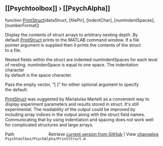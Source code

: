 ## [[Psychtoolbox]] &#8250; [[PsychAlpha]]

function [PrintStruct](PrintStruct)(dataStruct, [filePtr], [indentChar], [numIndentSpaces], [numberFormat])  
  
Display the contents of struct arrays to arbitrary nesting depth.  By  
default [PrintStruct](PrintStruct) prints to the MATLAB command window. If a file  
pointer argument is supplied then it prints the contents of the struct  
to a file.    
  
Nested fields within the struct are indented numIndentSpaces for each level  
of nesting.  numIndenSpace is equal to one space.  The indentation character   
by default is the space character.    
  
Pass the empty vector, "[ ]" for either optional argument to specify  
the default.  
  
[PrintStruct](PrintStruct) was suggested by Marialuisa Martelli as a convenient way to   
display experiment parameters and results stored in struct. It's still   
experimental.  The readability of the output could be improved by   
including array indices in the output along with the struct field  names.  
Communicating that by using indentiation and spacing does not work well  
for complicated structures and large arrays.    
  




<div class="code_header" style="text-align:right;">
  <span style="float:left;">Path&nbsp;&nbsp;</span> <span class="counter">Retrieve <a href=
  "https://raw.github.com/Psychtoolbox-3/Psychtoolbox-3/beta/Psychtoolbox/PsychAlpha/PrintStruct.m">current version from GitHub</a> | View <a href=
  "https://github.com/Psychtoolbox-3/Psychtoolbox-3/commits/beta/Psychtoolbox/PsychAlpha/PrintStruct.m">changelog</a></span>
</div>
<div class="code">
  <code>Psychtoolbox/PsychAlpha/PrintStruct.m</code>
</div>

